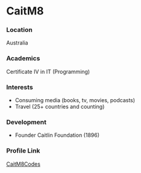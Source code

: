 # CaitM8

### Location

Australia

### Academics

Certificate IV in IT (Programming)

### Interests

- Consuming media (books, tv, movies, podcasts)
- Travel (25+ countries and counting)

### Development

- Founder Caitlin Foundation (1896)

### Profile Link

[CaitM8Codes](https://github.com/caitm8codes)